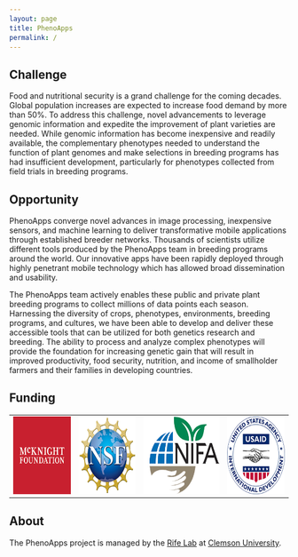 ```yaml
---
layout: page
title: PhenoApps
permalink: /
---
```


## Challenge

Food and nutritional security is a grand challenge for the coming decades. Global population increases are expected to increase food demand by more than 50%. To address this challenge, novel advancements to leverage genomic information and expedite the improvement of plant varieties are needed. While genomic information has become inexpensive and readily available, the complementary phenotypes needed to understand the function of plant genomes and make selections in breeding programs has had insufficient development, particularly for phenotypes collected from field trials in breeding programs.

## Opportunity

PhenoApps converge novel advances in image processing, inexpensive sensors, and machine learning to deliver transformative mobile applications through established breeder networks. Thousands of scientists utilize different tools produced by the PhenoApps team in breeding programs around the world. Our innovative apps have been rapidly deployed through highly penetrant mobile technology which has allowed broad dissemination and usability.

The PhenoApps team actively enables these public and private plant breeding programs to collect millions of data points each season. Harnessing the diversity of crops, phenotypes, environments, breeding programs, and cultures, we have been able to develop and deliver these accessible tools that can be utilized for both genetics research and breeding. The ability to process and analyze complex phenotypes will provide the foundation for increasing genetic gain that will result in improved productivity, food security, nutrition, and income of smallholder farmers and their families in developing countries.

## Funding

<table class="center">
  <tr>
    <td valign="top"><a href="https://www.ccrp.org/grants/one-handheld-per-breeder/"><img src="images/funding/mcknight.png" height="140"/></a></td>
    <td valign="top"><a href="https://www.nsf.gov/awardsearch/showAward?AWD_ID=1543958"><img src="images/funding/nsf.png" height="140"/></a></td>
    <td valign="top"><a href="https://portal.nifa.usda.gov/web/crisprojectpages/1019820-fact-geospatial-plant-breeding.html"><img src="images/funding/nifa.png" height="140"/></a></td>
    <td valign="top"><a href="https://ilci.cornell.edu/"><img src="images/funding/usaid.png" height="140"/></a></td>
  </tr>
</table>

## About

The PhenoApps project is managed by the [Rife Lab](http://www.fieldpheno.org) at [Clemson University](https://www.clemson.edu/).
